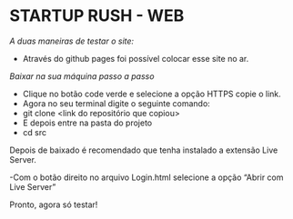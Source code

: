 # STARTUP RUSH - WEB 

*A duas maneiras de testar o site:* 

- Através do github pages foi possível colocar esse site no ar. 

*Baixar na sua máquina passo a passo*
- Clique no botão code verde e selecione a opção HTTPS copie o link. 
- Agora no seu terminal digite o seguinte comando: 
- git clone <link do repositório que copiou>
- E depois entre na pasta do projeto 
- cd src

Depois de baixado é recomendado que tenha instalado a extensão Live Server. 

-Com o botão direito no arquivo Login.html selecione a opção “Abrir com Live Server”

Pronto, agora só testar!
